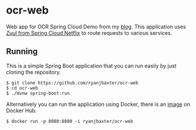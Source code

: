 # ocr-web
Web app for OCR Spring Cloud Demo from my [blog](http://ryanjbaxter.com).  This application uses 
[Zuul from Spring Cloud Netflix](http://cloud.spring.io/spring-cloud-static/spring-cloud.html#_router_and_filter_zuul)
to route requests to various services.

## Running

This is a simple Spring Boot application that you can run easily by just cloning the repository.

```
$ git clone https://github.com/ryanjbaxter/ocr-web
$ cd ocr-web
$ ./mvnw spring-boot:run
```
Alternatively you can run the application using Docker, there is an 
[image](https://hub.docker.com/r/ryanjbaxter/ocr-web/) on Docker Hub.

```
$ docker run -p 8080:8080 -i ryanjbaxter/ocr-web
```
